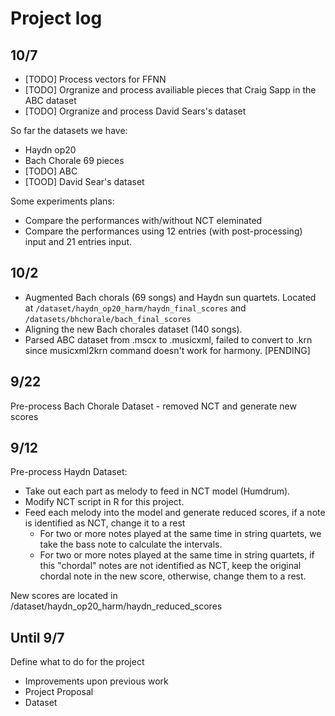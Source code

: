 # Project log
## 10/7
- [TODO] Process vectors for FFNN
- [TODO] Orgranize and process availiable pieces that Craig Sapp in the ABC dataset
- [TODO] Orgranize and process David Sears's dataset

So far the datasets we have: <br>
- Haydn op20
- Bach Chorale 69 pieces
- [TODO] ABC 
- [TOOD] David Sear's dataset

Some experiments plans: <br>
 - Compare the performances with/without NCT eleminated
 - Compare the performances using 12 entries (with post-processing) input and 21 entries input.


## 10/2
- Augmented Bach chorals (69 songs) and Haydn sun quartets.
Located at
`/dataset/haydn_op20_harm/haydn_final_scores` and `/datasets/bhchorale/bach_final_scores`
- Aligning the new Bach chorales dataset (140 songs). 
- Parsed ABC dataset from .mscx to .musicxml, failed to convert to .krn since musicxml2krn command doesn't work for harmony. [PENDING]
## 9/22
Pre-process Bach Chorale Dataset - removed NCT and generate new scores
## 9/12
Pre-process Haydn Dataset:
- Take out each part as melody to feed in NCT model (Humdrum).
- Modify NCT script in R for this project.
- Feed each melody into the model and generate reduced scores, if a note is identified as NCT, change it to a rest
    - For two or more notes played at the same time in string quartets, we take the bass note to calculate the intervals.
    - For two or more notes played at the same time in string quartets, if this "chordal" notes are not identified as NCT, keep the original chordal note in the new score, otherwise, change them to a rest.

New scores are located in /dataset/haydn_op20_harm/haydn_reduced_scores

## Until  9/7
Define what to do for the project 
- Improvements upon previous work
- Project Proposal
- Dataset